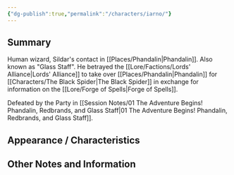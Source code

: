 ```yaml
---
{"dg-publish":true,"permalink":"/characters/iarno/"}
---
```


## Summary
Human wizard, Sildar's contact in [[Places/Phandalin\|Phandalin]].
Also known as "Glass Staff". 
He betrayed the [[Lore/Factions/Lords' Alliance\|Lords' Alliance]] to take over [[Places/Phandalin\|Phandalin]] for [[Characters/The Black Spider\|The Black Spider]] in exchange for information on the [[Lore/Forge of Spells\|Forge of Spells]].

Defeated by the Party in [[Session Notes/01 The Adventure Begins! Phandalin, Redbrands, and Glass Staff\|01 The Adventure Begins! Phandalin, Redbrands, and Glass Staff]].

## Appearance / Characteristics


## Other Notes and Information